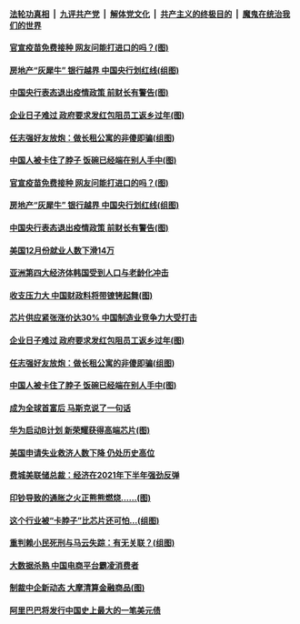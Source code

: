 

####  [法轮功真相](../../../../basic/blob/master/README.md?t=01101531) &nbsp;|&nbsp; [九评共产党](../../../../9ping.md/blob/master/README.md?t=01101531) &nbsp;|&nbsp; [解体党文化](../../../../jtdwh.md/blob/master/README.md?t=01101531)  &nbsp;|&nbsp; [共产主义的终极目的](../../../../gczydzjmd.md/blob/master/README.md?t=01101531) &nbsp;|&nbsp; [魔鬼在统治我们的世界](../../../../mgztzwmdsj.md/blob/master/README.md?t=01101531) 

#### [官宣疫苗免费接种 网友问能打进口的吗？(图)](../pages/p5/958627.md?t=01101531) 

#### [房地产“灰犀牛” 银行越界 中国央行划红线(组图)](../pages/p5/958591.md?t=01101531) 

#### [中国央行表态退出疫情政策 前财长有警告(图)](../pages/p5/958583.md?t=01101531) 

#### [企业日子难过 政府要求发红包阻员工返乡过年(图)](../pages/p5/958519.md?t=01101531) 

#### [任志强好友放炮：做长租公寓的非傻即骗(组图)](../pages/p5/958507.md?t=01101531) 

#### [中国人被卡住了脖子 饭碗已经端在别人手中(图)](../pages/p5/958400.md?t=01101531) 

#### [官宣疫苗免费接种 网友问能打进口的吗？(图)](../pages/p5/958627.md?t=01101531) 

#### [房地产“灰犀牛” 银行越界 中国央行划红线(组图)](../pages/p5/958591.md?t=01101531) 

#### [中国央行表态退出疫情政策 前财长有警告(图)](../pages/p5/958583.md?t=01101531) 

#### [美国12月份就业人数下滑14万](../pages/p5/958573.md?t=01101531) 

#### [亚洲第四大经济体韩国受到人口与老龄化冲击](../pages/p5/958572.md?t=01101531) 

#### [收支压力大 中国财政料将带镣铐起舞(图)](../pages/p5/958556.md?t=01101531) 

#### [芯片供应紧张涨价达30% 中国制造业竞争力大受打击](../pages/p5/958559.md?t=01101531) 

#### [企业日子难过 政府要求发红包阻员工返乡过年(图)](../pages/p5/958519.md?t=01101531) 

#### [任志强好友放炮：做长租公寓的非傻即骗(组图)](../pages/p5/958507.md?t=01101531) 

#### [中国人被卡住了脖子 饭碗已经端在别人手中(图)](../pages/p5/958400.md?t=01101531) 

#### [成为全球首富后 马斯克说了一句话](../pages/p5/958498.md?t=01101531) 

#### [华为启动B计划 新荣耀获得高端芯片(图)](../pages/p5/958496.md?t=01101531) 

#### [美国申请失业救济人数下降 仍处历史高位](../pages/p5/958486.md?t=01101531) 

#### [费城美联储总裁：经济在2021年下半年强劲反弹](../pages/p5/958485.md?t=01101531) 

#### [印钞导致的通胀之火正熊熊燃烧……(图)](../pages/p5/958419.md?t=01101531) 

#### [这个行业被“卡脖子”比芯片还可怕…(组图)](../pages/p5/958431.md?t=01101531) 

#### [重判赖小民死刑与马云失踪：有无关联？(组图)](../pages/p5/958425.md?t=01101531) 

#### [大数据杀熟 中国电商平台霸凌消费者](../pages/p5/958398.md?t=01101531) 

#### [制裁中企新动态 大摩清算金融商品(图)](../pages/p5/958391.md?t=01101531) 

#### [阿里巴巴将发行中国史上最大的一笔美元债](../pages/p5/958382.md?t=01101531) 

